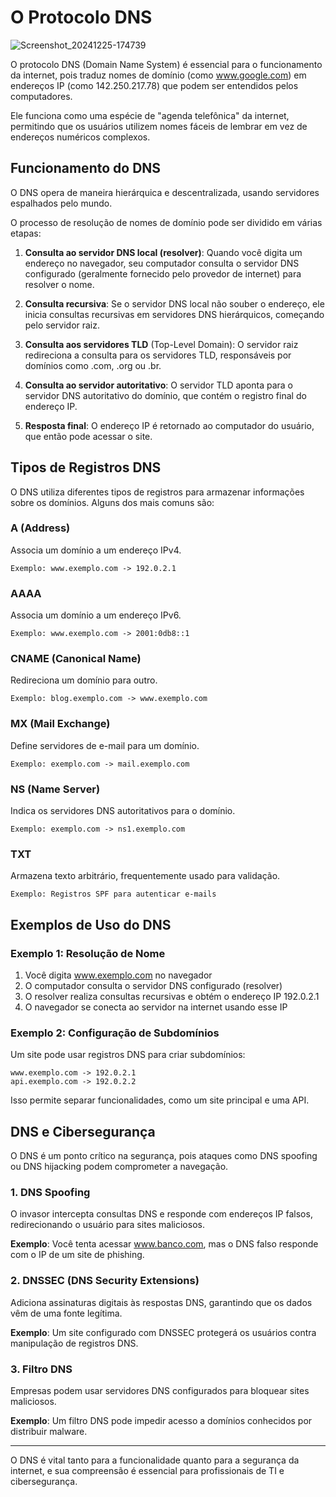# O Protocolo DNS

![Screenshot_20241225-174739](https://github.com/user-attachments/assets/d94eeee0-a2bb-423a-a97a-05ad2e7c99cf)

O protocolo DNS (Domain Name System) é essencial para o funcionamento da internet, pois traduz nomes de domínio (como www.google.com) em endereços IP (como 142.250.217.78) que podem ser entendidos pelos computadores.

Ele funciona como uma espécie de "agenda telefônica" da internet, permitindo que os usuários utilizem nomes fáceis de lembrar em vez de endereços numéricos complexos.

## Funcionamento do DNS

O DNS opera de maneira hierárquica e descentralizada, usando servidores espalhados pelo mundo.

O processo de resolução de nomes de domínio pode ser dividido em várias etapas:

1. **Consulta ao servidor DNS local (resolver)**: Quando você digita um endereço no navegador, seu computador consulta o servidor DNS configurado (geralmente fornecido pelo provedor de internet) para resolver o nome.

2. **Consulta recursiva**: Se o servidor DNS local não souber o endereço, ele inicia consultas recursivas em servidores DNS hierárquicos, começando pelo servidor raiz.

3. **Consulta aos servidores TLD** (Top-Level Domain): O servidor raiz redireciona a consulta para os servidores TLD, responsáveis por domínios como .com, .org ou .br.

4. **Consulta ao servidor autoritativo**: O servidor TLD aponta para o servidor DNS autoritativo do domínio, que contém o registro final do endereço IP.

5. **Resposta final**: O endereço IP é retornado ao computador do usuário, que então pode acessar o site.

## Tipos de Registros DNS

O DNS utiliza diferentes tipos de registros para armazenar informações sobre os domínios. Alguns dos mais comuns são:

### A (Address)
Associa um domínio a um endereço IPv4.
```
Exemplo: www.exemplo.com -> 192.0.2.1
```

### AAAA
Associa um domínio a um endereço IPv6.
```
Exemplo: www.exemplo.com -> 2001:0db8::1
```

### CNAME (Canonical Name)
Redireciona um domínio para outro.
```
Exemplo: blog.exemplo.com -> www.exemplo.com
```

### MX (Mail Exchange)
Define servidores de e-mail para um domínio.
```
Exemplo: exemplo.com -> mail.exemplo.com
```

### NS (Name Server)
Indica os servidores DNS autoritativos para o domínio.
```
Exemplo: exemplo.com -> ns1.exemplo.com
```

### TXT
Armazena texto arbitrário, frequentemente usado para validação.
```
Exemplo: Registros SPF para autenticar e-mails
```

## Exemplos de Uso do DNS

### Exemplo 1: Resolução de Nome

1. Você digita www.exemplo.com no navegador
2. O computador consulta o servidor DNS configurado (resolver)
3. O resolver realiza consultas recursivas e obtém o endereço IP 192.0.2.1
4. O navegador se conecta ao servidor na internet usando esse IP

### Exemplo 2: Configuração de Subdomínios

Um site pode usar registros DNS para criar subdomínios:

```
www.exemplo.com -> 192.0.2.1
api.exemplo.com -> 192.0.2.2
```

Isso permite separar funcionalidades, como um site principal e uma API.

## DNS e Cibersegurança

O DNS é um ponto crítico na segurança, pois ataques como DNS spoofing ou DNS hijacking podem comprometer a navegação. 

### 1. DNS Spoofing

O invasor intercepta consultas DNS e responde com endereços IP falsos, redirecionando o usuário para sites maliciosos.

**Exemplo**: Você tenta acessar www.banco.com, mas o DNS falso responde com o IP de um site de phishing.

### 2. DNSSEC (DNS Security Extensions)

Adiciona assinaturas digitais às respostas DNS, garantindo que os dados vêm de uma fonte legítima.

**Exemplo**: Um site configurado com DNSSEC protegerá os usuários contra manipulação de registros DNS.

### 3. Filtro DNS

Empresas podem usar servidores DNS configurados para bloquear sites maliciosos.

**Exemplo**: Um filtro DNS pode impedir acesso a domínios conhecidos por distribuir malware.

---

O DNS é vital tanto para a funcionalidade quanto para a segurança da internet, e sua compreensão é essencial para profissionais de TI e cibersegurança.

